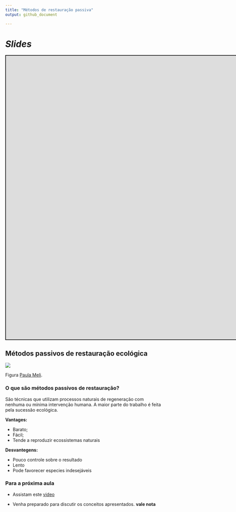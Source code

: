 ```yaml
---
title: "Métodos de restauração passiva"
output: github_document

---
```


<script src="/rmarkdown-libs/clipboard/clipboard.min.js"></script>
<link href="/rmarkdown-libs/shareon/shareon.min.css" rel="stylesheet" />
<script src="/rmarkdown-libs/shareon/shareon.min.js"></script>
<link href="/rmarkdown-libs/xaringanExtra-shareagain/shareagain.css" rel="stylesheet" />
<script src="/rmarkdown-libs/xaringanExtra-shareagain/shareagain.js"></script>
<script src="/rmarkdown-libs/fitvids/fitvids.min.js"></script>

# *Slides*

<div class="shareagain" style="min-width:300px;margin:1em auto;">
<iframe src="https://ecoaplic.org/en/slides_aulas/eco_rest/03_rest_passivos.html#1" width="1600" height="900" style="border:2px solid currentColor;" loading="lazy" allowfullscreen></iframe>
<script>fitvids('.shareagain', {players: 'iframe'});</script>
</div>

## Métodos passivos de restauração ecológica

![](https://www.researchgate.net/profile/Paula-Meli/publication/313330209/figure/fig1/AS:458055289708548@1486220300157/Examples-of-passive-and-active-forest-recovery-worldwide-a-Three-year-old-natural.png)<!-- -->

Figura [Paula Meli](https://www.researchgate.net/figure/Examples-of-passive-and-active-forest-recovery-worldwide-a-Three-year-old-natural_fig1_313330209).

### O que são métodos passivos de restauração?

São técnicas que utilizam processos naturais de regeneração com nenhuma ou mínima intervenção humana. A maior parte do trabalho é feita pela sucessão ecológica.

**Vantages:**
- Barato;
- Fácil;
- Tende a reproduzir ecossistemas naturais

**Desvantegens:**
- Pouco controle sobre o resultado
- Lento
- Pode favorecer especies indesejáveis

### Para a próxima aula

-   Assistam este [video](https://www.youtube.com/watch?v=iivuhuzYIow)

-   Venha preparado para discutir os conceitos apresentados. **vale nota**
